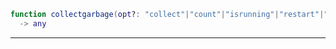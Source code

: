 

```lua
function collectgarbage(opt?: "collect"|"count"|"isrunning"|"restart"|"setpause"...(+3), arg?: integer)
  -> any
```


---

